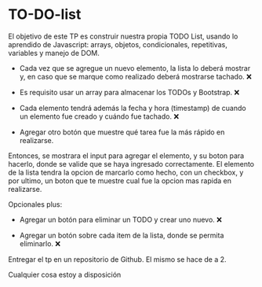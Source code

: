 # TO-DO-list

El objetivo de este TP es construir nuestra propia TODO List, usando lo aprendido de Javascript: arrays, objetos, condicionales, repetitivas, variables y manejo de DOM.

- Cada vez que se agregue un nuevo elemento, la lista lo deberá mostrar y, en caso que se marque como realizado deberá mostrarse tachado.             ❌

- Es requisito usar un array para almacenar los TODOs y Bootstrap.             ❌                     

- Cada elemento tendrá además la fecha y hora (timestamp) de cuando un elemento fue creado y cuándo fue tachado.             ❌

- Agregar otro botón que muestre qué tarea fue la más rápido en realizarse. 

Entonces, se mostrara el input para agregar el elemento, y su boton para hacerlo, donde se valide que se haya ingresado correctamente. El elemento de la lista tendra la opcion de marcarlo como hecho, con un checkbox, y por ultimo, un boton que te muestre cual fue la opcion mas rapida en realizarse.

Opcionales plus:

- Agregar un botón para eliminar un TODO y crear uno nuevo.             ❌

- Agregar un botón sobre cada item de la lista, donde se permita eliminarlo.             ❌

Entregar el tp en un repositorio de Github. El mismo se hace de a 2.

Cualquier cosa estoy a disposición